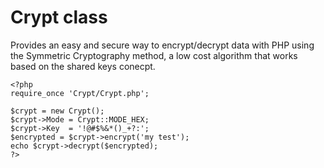 # Crypt class
Provides an easy and secure way to encrypt/decrypt data with PHP using the Symmetric Cryptography method, a low cost algorithm that works based on the shared keys conecpt.

    <?php
    require_once 'Crypt/Crypt.php';

    $crypt = new Crypt();
    $crypt->Mode = Crypt::MODE_HEX;
    $crypt->Key  = '!@#$%&*()_+?:';
    $encrypted = $crypt->encrypt('my test');
    echo $crypt->decrypt($encrypted);
    ?>

